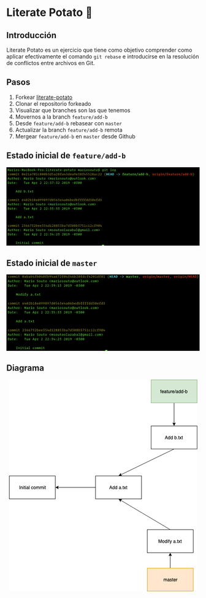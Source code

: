 # Literate Potato :sweet_potato:

## Introducción

Literate Potato es un ejercicio que tiene como objetivo comprender como aplicar efectivamente el comando `git rebase` e introducirse en la resolución de conflictos entre archivos en Git.

## Pasos

1. Forkear [literate-potato](https://github.com/mariosouto/literate-potato)
2. Clonar el repositorio forkeado
3. Visualizar que branches son las que tenemos
4. Movernos a la branch `feature/add-b`
5. Desde `feature/add-b` rebasear con `master`
6. Actualizar la branch `feature/add-b` remota
7. Mergear `feature/add-b` en `master` desde Github

## Estado inicial de `feature/add-b`

<p align="center">
  <img src="../images/literate_potato_feature.png" />
</p>

## Estado inicial de `master`

<p align="center">
  <img src="../images/literate_potato_master.png" />
</p>

## Diagrama

<p align="center">
  <img src="../images/literate_potato_state.png" />
</p>
